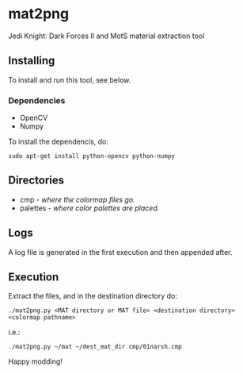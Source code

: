 # mat2png
Jedi Knight: Dark Forces II and MotS material extraction tool

## Installing
To install and run this tool, see below.

### Dependencies

* OpenCV 
* Numpy

To install the dependencis, do:

```
sudo apt-get install python-opencv python-numpy
```

## Directories

* cmp - *where the colormap files go.*
* palettes - *where color palettes are placed.*

## Logs

A log file is generated in the first execution and then appended after.

## Execution

Extract the files, and in the destination directory do:

```
./mat2png.py <MAT directory or MAT file> <destination directory> <colormap pathname>
```
i.e.:

```
./mat2png.py ~/mat ~/dest_mat_dir cmp/01narsh.cmp
```

Happy modding!
